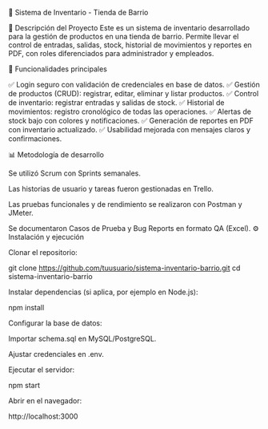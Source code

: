 
 🏪 Sistema de Inventario - Tienda de Barrio

📌 Descripción del Proyecto
Este es un sistema de inventario desarrollado para la gestión de productos en una tienda de barrio.
Permite llevar el control de entradas, salidas, stock, historial de movimientos y reportes en PDF, con roles diferenciados para administrador y empleados.

🚀 Funcionalidades principales

✅ Login seguro con validación de credenciales en base de datos.
✅ Gestión de productos (CRUD): registrar, editar, eliminar y listar productos.
✅ Control de inventario: registrar entradas y salidas de stock.
✅ Historial de movimientos: registro cronológico de todas las operaciones.
✅ Alertas de stock bajo con colores y notificaciones.
✅ Generación de reportes en PDF con inventario actualizado.
✅ Usabilidad mejorada con mensajes claros y confirmaciones.

📊 Metodología de desarrollo

Se utilizó Scrum con Sprints semanales.

Las historias de usuario y tareas fueron gestionadas en Trello.

Las pruebas funcionales y de rendimiento se realizaron con Postman y JMeter.

Se documentaron Casos de Prueba y Bug Reports en formato QA (Excel).
⚙️ Instalación y ejecución

Clonar el repositorio:

git clone https://github.com/tuusuario/sistema-inventario-barrio.git
cd sistema-inventario-barrio


Instalar dependencias (si aplica, por ejemplo en Node.js):

npm install


Configurar la base de datos:

Importar schema.sql en MySQL/PostgreSQL.

Ajustar credenciales en .env.

Ejecutar el servidor:

npm start


Abrir en el navegador:

http://localhost:3000



